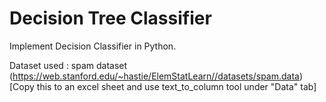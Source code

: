 # Decision Tree Classifier

Implement Decision Classifier in Python. 

Dataset used : spam dataset (https://web.stanford.edu/~hastie/ElemStatLearn//datasets/spam.data)
[Copy this to an excel sheet and use text_to_column tool under "Data" tab]
